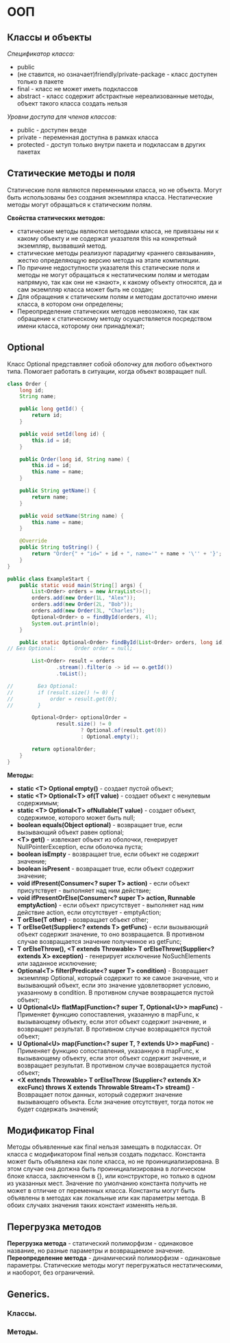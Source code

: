 # ООП

## Классы и объекты

*Спецификатор класса:*

- public
- (не ставится, но означает)friendly/private-package - класс доступен только в
  пакете
- final - класс не может иметь подклассов
- abstract - класс содержит абстрактные нереализованные методы, объект такого
  класса создать нельзя

*Уровни доступа для членов классов:*

- public - доступен везде
- private - переменная доступна в рамках класса
- protected - доступ только внутри пакета и подклассам в других пакетах

## Статические методы и поля

Статические поля являются переменными класса, но не объекта. Могут быть
использованы без создания экземпляра класса. Нестатические методы могут
обращаться к статическим полям.

**Свойства статических методов:**

- статические методы являются методами класса, не привязаны ни к какому объекту
  и не содержат указателя this на конкретный экземпляр, вызвавший метод.
- статические методы реализуют парадигму «раннего связывания», жестко
  определяющую версию метода на этапе компиляции.
- По причине недоступности указателя this статические поля и методы не могут
  обращаться к нестатическим полям и методам напрямую, так как они не «знают», к
  какому объекту относятся, да и сам экземпляр класса может быть не создан;
- Для обращения к статическим полям и методам достаточно имени класса, в котором
  они определены;
- Переопределение статических методов невозможно, так как обращение к
  статическому методу осуществляется посредством имени класса, которому они
  принадлежат;

## Optional

Класс Optional представляет собой оболочку для любого объектного типа. Помогает
работать в ситуации, когда объект возвращает null.

```java
class Order {
    long id;
    String name;

    public long getId() {
        return id;
    }

    public void setId(long id) {
        this.id = id;
    }

    public Order(long id, String name) {
        this.id = id;
        this.name = name;
    }

    public String getName() {
        return name;
    }

    public void setName(String name) {
        this.name = name;
    }

    @Override
    public String toString() {
        return "Order{" + "id=" + id + ", name='" + name + '\'' + '}';
    }
}

public class ExampleStart {
    public static void main(String[] args) {
        List<Order> orders = new ArrayList<>();
        orders.add(new Order(1L, "Alex"));
        orders.add(new Order(2L, "Bob"));
        orders.add(new Order(3L, "Charles"));
        Optional<Order> o = findById(orders, 4l);
        System.out.println(o);
    }

    public static Optional<Order> findById(List<Order> orders, long id) {
// Без Optional:      Order order = null;

        List<Order> result = orders
                .stream().filter(o -> id == o.getId())
                .toList();

//        Без Optional:
//        if (result.size() != 0) {
//            order = result.get(0);
//        }

        Optional<Order> optionalOrder =
                result.size() != 0
                        ? Optional.of(result.get(0))
                        : Optional.empty();

        return optionalOrder;
    }
}
```

**Методы:**

- **static \<T> Optional<T> empty()** - создает пустой объект;
- **static \<T> Optional\<T> of(T value)** - создает объект с ненулевым
  содержимым;
- **static \<T> Optional\<T> ofNullable(T value)** - создает объект, содержимое,
  которого может быть null;
- **boolean equals(Object optional)** - возвращает true, если вызывающий объект
  равен optional;
- **\<T> get()** - извлекает объект из оболочки, генерирует
  NullPointerException, если оболочка пуста;
- **boolean isEmpty** - возвращает true, если объект не содержит значение;
- **boolean isPresent** - возвращает true, если объект содержит значение;
- **void ifPresent(Consumer\<? super T> action)** - если объект присутствует -
  выполняет над ним действие;
- **void ifPresentOrElse(Consumer\<? super T> action, Runnable emptyAction)** -
  если объект присутствует - выполняет над ним действие action, если
  отсутствует - emptyAction;
- **T orElse(T other)** - возвращает объект other;
- **T orElseGet(Supplier\<? extends T> getFunc)** - если вызывающий объект
  содержит значение, то оно возвращается. В противном случае возвращается
  значение полученное из getFunc;
- **T orElseThrow(), \<T extends Throwable> T orElseThrow(Supplier\<? extends X>
  exception)** - генерирует исключение NoSuchElements или заданное исключение;
- **Optional\<T> filter(Predicate\<? super T> condition)** - Возвращает
  экземпляр Optional, который содержит то же самое значение, что и вызывающий
  объект, если это значение удовлетворяет условию, указанному в condition. В
  противном случае возвращается пустой объект;
- **U Optional\<U> flatMap(Function\<? super T, Optional\<U>> mapFunc)** -
  Применяет функцию сопоставления, указанную в mapFunc, к вызывающему объекту,
  если этот объект содержит значение, и возвращает результат. В противном случае
  возвращается пустой объект;
- **U Optional\<U> map(Function\<? super T, ? extends U>> mapFunc)** - Применяет
  функцию сопоставления, указанную в mapFunc, к вызывающему объекту, если
  этот объект содержит значение, и возвращает результат. В противном случае
  возвращается пустой объект;
- **\<Х extends Throwable> Т orElseThrow (Supplier\<? extends Х> excFunc) throws
  Х extends Throwable Stream\<T> stream()** - Возвращает поток данных, который
  содержит значение вызывающего объекта. Если значение отсутствует, тогда поток
  не будет содержать значений;

## Модификатор Final

Методы объявленные как final нельзя замещать в подклассах. От класса с
модификатором final нельзя создать подкласс. Константа может быть объявлена как
поле класса, но не проинициализирована. В этом случае она должна быть
проинициализирована в логическом блоке класса, заключенном в {}, или
конструкторе, но только в одном из указанных мест. Значение по умолчанию
константа получить не может в отличие от переменных класса. Константы могут быть
объявлены в методах как локальные или как параметры метода. В обоих случаях
значения таких констант изменять нельзя.

## Перегрузка методов

**Перегрузка метода** - статический полиморфизм - одинаковое название, но разные
параметры и возвращаемое значение. **Переопределение метода** - динамический
полиморфизм - одинаковые параметры. Статические методы могут перегружаться
нестатическими, и наоборот, без ограничений.

## Generics. 
### Классы.





























### Методы.


